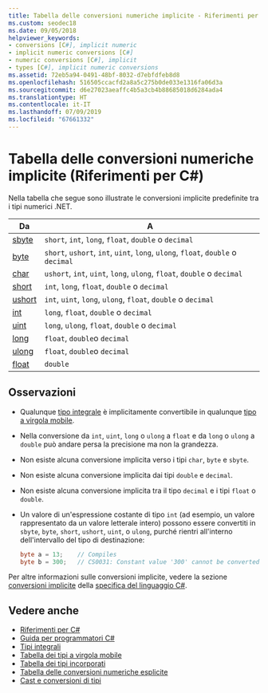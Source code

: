 ```yaml
---
title: Tabella delle conversioni numeriche implicite - Riferimenti per C#
ms.custom: seodec18
ms.date: 09/05/2018
helpviewer_keywords:
- conversions [C#], implicit numeric
- implicit numeric conversions [C#]
- numeric conversions [C#], implicit
- types [C#], implicit numeric conversions
ms.assetid: 72eb5a94-0491-48bf-8032-d7ebfdfeb8d8
ms.openlocfilehash: 516505ccacfd2a8a5c275b0de033e1316fa06d3a
ms.sourcegitcommit: d6e27023aeaffc4b5a3cb4b88685018d6284ada4
ms.translationtype: HT
ms.contentlocale: it-IT
ms.lasthandoff: 07/09/2019
ms.locfileid: "67661332"
---
```

# <a name="implicit-numeric-conversions-table-c-reference"></a>Tabella delle conversioni numeriche implicite (Riferimenti per C#)

Nella tabella che segue sono illustrate le conversioni implicite predefinite tra i tipi numerici .NET.
  
|Da|A|  
|----------|--------|  
|[sbyte](../builtin-types/integral-numeric-types.md)|`short`, `int`, `long`, `float`, `double` o `decimal`|  
|[byte](../builtin-types/integral-numeric-types.md)|`short`, `ushort`, `int`, `uint`, `long`, `ulong`, `float`, `double` o `decimal`|  
|[char](char.md)|`ushort`, `int`, `uint`, `long`, `ulong`, `float`, `double` o `decimal`|  
|[short](../builtin-types/integral-numeric-types.md)|`int`, `long`, `float`, `double` o `decimal`|  
|[ushort](../builtin-types/integral-numeric-types.md)|`int`, `uint`, `long`, `ulong`, `float`, `double` o `decimal`|  
|[int](../builtin-types/integral-numeric-types.md)|`long`, `float`, `double` o `decimal`|  
|[uint](../builtin-types/integral-numeric-types.md)|`long`, `ulong`, `float`, `double` o `decimal`|  
|[long](../builtin-types/integral-numeric-types.md)|`float`, `double`o `decimal`|  
|[ulong](../builtin-types/integral-numeric-types.md)|`float`, `double`o `decimal`|  
|[float](../builtin-types/floating-point-numeric-types.md)|`double`|  
  
## <a name="remarks"></a>Osservazioni  

- Qualunque [tipo integrale](../builtin-types/integral-numeric-types.md) è implicitamente convertibile in qualunque [tipo a virgola mobile](../builtin-types/floating-point-numeric-types.md).

- Nella conversione da `int`, `uint`, `long` o `ulong` a `float` e da `long` o `ulong` a `double` può andare persa la precisione ma non la grandezza.  
  
- Non esiste alcuna conversione implicita verso i tipi `char`, `byte` e `sbyte`.  

- Non esiste alcuna conversione implicita dai tipi `double` e `decimal`.
  
- Non esiste alcuna conversione implicita tra il tipo `decimal` e i tipi `float` o `double`.  
  
- Un valore di un'espressione costante di tipo `int` (ad esempio, un valore rappresentato da un valore letterale intero) possono essere convertiti in `sbyte`, `byte`, `short`, `ushort`, `uint`, o `ulong`, purché rientri all'interno dell'intervallo del tipo di destinazione:

  ```csharp
  byte a = 13;    // Compiles
  byte b = 300;   // CS0031: Constant value '300' cannot be converted to a 'byte'
  ```

Per altre informazioni sulle conversioni implicite, vedere la sezione [conversioni implicite](~/_csharplang/spec/conversions.md#implicit-conversions) della [specifica del linguaggio C#](../language-specification/index.md).
  
## <a name="see-also"></a>Vedere anche

- [Riferimenti per C#](../index.md)
- [Guida per programmatori C#](../../programming-guide/index.md)
- [Tipi integrali](../builtin-types/integral-numeric-types.md)
- [Tabella dei tipi a virgola mobile](../builtin-types/floating-point-numeric-types.md)
- [Tabella dei tipi incorporati](built-in-types-table.md)
- [Tabella delle conversioni numeriche esplicite](explicit-numeric-conversions-table.md)
- [Cast e conversioni di tipi](../../programming-guide/types/casting-and-type-conversions.md)
